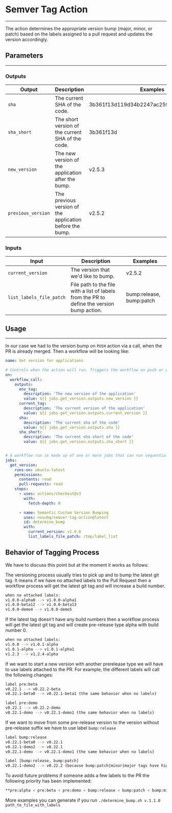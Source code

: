 # Semver Tag Action
___

The action determines the appropriate version bump (major, minor, or patch) based on the labels assigned to a pull request and updates the version accordingly.

## Parameters
___

### Outputs
| Output            | Description                                                | Examples   |
| ----------------- | ---------------------------------------------------------- | -----------|
| `sha`             | The current SHA of the code.                                | 3b361f13d119d34b2247ac25993f5e99fb424352 |
| `sha_short`       | The short version of the current SHA of the code.           | 3b361f13d  |
| `new_version`     | The new version of the application after the bump.          | v2.5.3     |
| `previous_version`| The previous version of the application before the bump.    | v2.5.2     |



### Inputs

| Input                   | Description                                                                                 | Examples                 |
| ------------------------|---------------------------------------------------------------------------------------------|--------------------------|
| `current_version`       | The version that we'd like to bump.                                                         | v2.5.2                   |
| `list_labels_file_patch`| File path to the file with a list of labels from the PR to define the version bump action. | bump:release, bump:patch |


## Usage
___

In our case we had to the version bump on `PUSH` action via a call, when the PR is already merged. Then a workflow will be looking like:

```yaml
name: Get version for applications

# Controls when the action will run. Triggers the workflow on push or pull request
on:
  workflow_call:
    outputs:
      env_tag:
        description: 'The new version of the application'
        value: ${{ jobs.get_version.outputs.new_version }}
      current_tag:
        description: 'The current version of the application'
        value: ${{ jobs.get_version.outputs.current_version }}
      sha:
        description: 'The current sha of the code'
        value: ${{ jobs.get_version.outputs.sha }}
      sha_short:
        description: 'The current sha short of the code'
        value: ${{ jobs.get_version.outputs.sha_short }}


# A workflow run is made up of one or more jobs that can run sequentially or in parallel
jobs:
  get_version:
    runs-on: ubuntu-latest
    permissions:
      contents: read
      pull-requests: read
    steps:
      - uses: actions/checkout@v3
        with:
          fetch-depth: 0

      - name: Semantic Custom Version Bumping
        uses: novuhq/semver-tag-action@latest
        id: determine_bump
        with:
          current_version: v1.0.0
          list_labels_file_patch: /tmp/label_list

```
## Behavior of Tagging Process

We have to discuss this point but at the moment it works as follows:

The versioning process usually tries to pick up and to bump the latest git tag. It means if we have no attached labels to the Pull Request then a workflow process will get the latest git tag and will increase a build number.

```bash
when no attached labels:
v1.0.0-alpha0 --> v1.0.0-alpha1
v1.0.0-beta12 --> v1.0.0-beta13
v1.0.0-demo4 --> v1.0.0-demo5
```

If the latest tag doesn't have any build numbers then a workflow process will get the latest git tag and will create pre-release type alpha with build number 0.

```bash
when no attached labels:
v1.0.0 --> v1.0.1-alpha
v1.0.1-alpha --> v1.0.1-alpha1
v1.2.3 --> v1.2.4-alpha
```

If we want to start a new version with another prerelease type we will have to use labels attached to the PR. For example, the different labels will call the following changes:

```bash
label pre:beta
v0.22.1 --> v0.22.2-beta
v0.22.1-beta0 --> v0.22.1-beta1 (the same behavior when no labels)

label pre:demo
v0.22.1 --> v0.22.2-demo
v0.22.1-demo --> v0.22.1-demo1 (the same behavior when no labels)
```

If we want to move from some pre-release version to the version without pre-release suffix we have to use label `bump:release`

```bash
label bump:release
v0.22.1-beta0 --> v0.22.1
v0.22.1-demo2 --> v0.22.1
v0.22.1-demo --> v0.22.1-demo1 (the same behavior when no labels)

label [bump:release, bump:patch]
v0.22.1-demo2 --> v0.22.2 (because bump:patch|minor|major tags have higher priority)
```

To avoid future problems if someone adds a few labels to the PR the following priority has been implemented:

```bash
**pre:alpha < pre:beta < pre:demo < bump:release < bump:patch < bump:minor < bump:major**
```

More examples you can generate if you run ```./determine_bump.sh v.1.1.0 path_to_file_with_labels```
